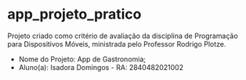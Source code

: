 # app_projeto_pratico
Projeto criado como critério de avaliação da disciplina de Programação para Dispositivos Móveis, ministrada pelo Professor Rodrigo Plotze.

- Nome do Projeto: App de Gastronomia; 
- Aluno(a): Isadora Domingos - RA: 2840482021002

